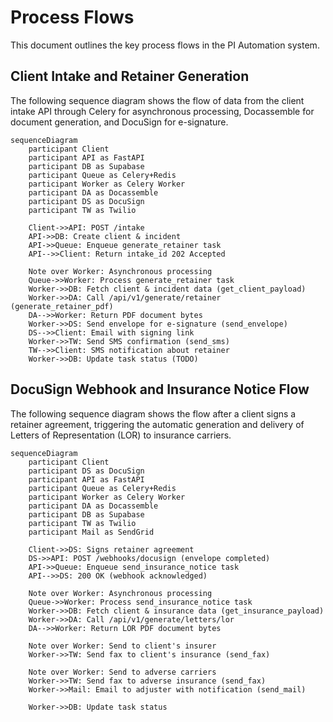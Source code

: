 # Process Flows

This document outlines the key process flows in the PI Automation system.

## Client Intake and Retainer Generation

The following sequence diagram shows the flow of data from the client intake API
through Celery for asynchronous processing, Docassemble for document generation,
and DocuSign for e-signature.

```mermaid
sequenceDiagram
    participant Client
    participant API as FastAPI
    participant DB as Supabase
    participant Queue as Celery+Redis
    participant Worker as Celery Worker
    participant DA as Docassemble
    participant DS as DocuSign
    participant TW as Twilio

    Client->>API: POST /intake
    API->>DB: Create client & incident
    API->>Queue: Enqueue generate_retainer task
    API-->>Client: Return intake_id 202 Accepted

    Note over Worker: Asynchronous processing
    Queue->>Worker: Process generate_retainer task
    Worker->>DB: Fetch client & incident data (get_client_payload)
    Worker->>DA: Call /api/v1/generate/retainer (generate_retainer_pdf)
    DA-->>Worker: Return PDF document bytes
    Worker->>DS: Send envelope for e-signature (send_envelope)
    DS-->>Client: Email with signing link
    Worker->>TW: Send SMS confirmation (send_sms)
    TW-->>Client: SMS notification about retainer
    Worker->>DB: Update task status (TODO)

```

## DocuSign Webhook and Insurance Notice Flow

The following sequence diagram shows the flow after a client signs a retainer agreement,
triggering the automatic generation and delivery of Letters of Representation (LOR) to insurance carriers.

```mermaid
sequenceDiagram
    participant Client
    participant DS as DocuSign
    participant API as FastAPI
    participant Queue as Celery+Redis
    participant Worker as Celery Worker
    participant DA as Docassemble
    participant DB as Supabase
    participant TW as Twilio
    participant Mail as SendGrid

    Client->>DS: Signs retainer agreement
    DS->>API: POST /webhooks/docusign (envelope completed)
    API->>Queue: Enqueue send_insurance_notice task
    API-->>DS: 200 OK (webhook acknowledged)

    Note over Worker: Asynchronous processing
    Queue->>Worker: Process send_insurance_notice task
    Worker->>DB: Fetch client & insurance data (get_insurance_payload)
    Worker->>DA: Call /api/v1/generate/letters/lor
    DA-->>Worker: Return LOR PDF document bytes

    Note over Worker: Send to client's insurer
    Worker->>TW: Send fax to client's insurance (send_fax)

    Note over Worker: Send to adverse carriers
    Worker->>TW: Send fax to adverse insurance (send_fax)
    Worker->>Mail: Email to adjuster with notification (send_mail)

    Worker->>DB: Update task status
```
